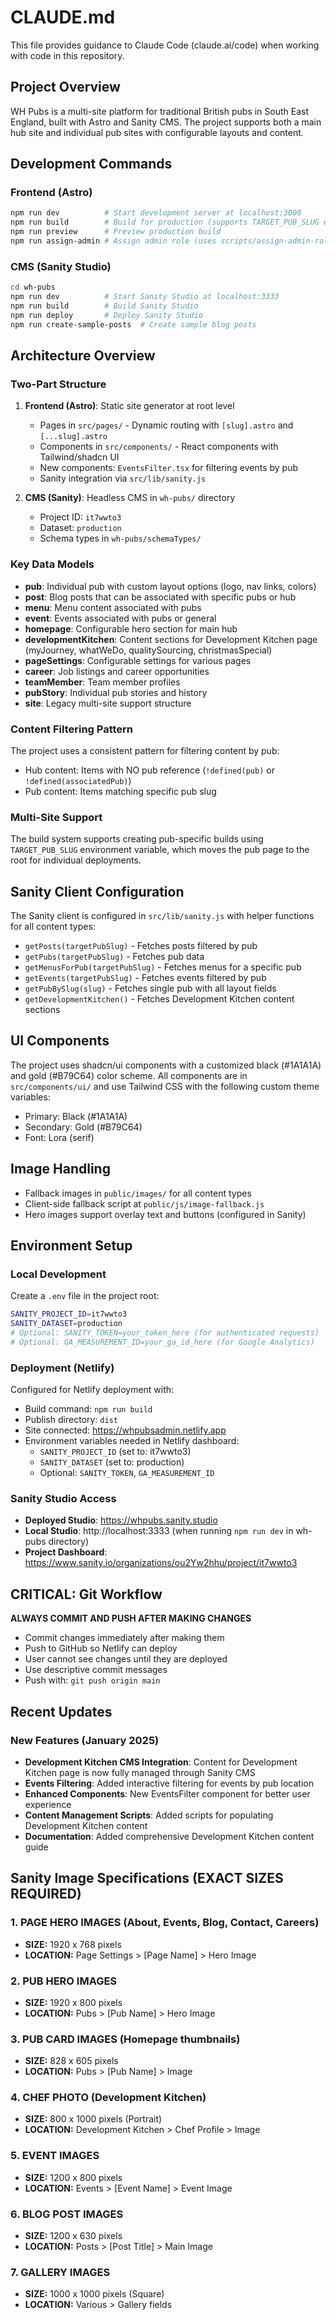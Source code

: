 # CLAUDE.md

This file provides guidance to Claude Code (claude.ai/code) when working with code in this repository.

## Project Overview

WH Pubs is a multi-site platform for traditional British pubs in South East England, built with Astro and Sanity CMS. The project supports both a main hub site and individual pub sites with configurable layouts and content.

## Development Commands

### Frontend (Astro)
```bash
npm run dev          # Start development server at localhost:3000
npm run build        # Build for production (supports TARGET_PUB_SLUG env for pub-specific builds)
npm run preview      # Preview production build
npm run assign-admin # Assign admin role (uses scripts/assign-admin-role.js)
```

### CMS (Sanity Studio)
```bash
cd wh-pubs
npm run dev          # Start Sanity Studio at localhost:3333
npm run build        # Build Sanity Studio
npm run deploy       # Deploy Sanity Studio
npm run create-sample-posts  # Create sample blog posts
```

## Architecture Overview

### Two-Part Structure
1. **Frontend (Astro)**: Static site generator at root level
   - Pages in `src/pages/` - Dynamic routing with `[slug].astro` and `[...slug].astro`
   - Components in `src/components/` - React components with Tailwind/shadcn UI
   - New components: `EventsFilter.tsx` for filtering events by pub
   - Sanity integration via `src/lib/sanity.js`

2. **CMS (Sanity)**: Headless CMS in `wh-pubs/` directory
   - Project ID: `it7wwto3`
   - Dataset: `production`
   - Schema types in `wh-pubs/schemaTypes/`

### Key Data Models
- **pub**: Individual pub with custom layout options (logo, nav links, colors)
- **post**: Blog posts that can be associated with specific pubs or hub
- **menu**: Menu content associated with pubs
- **event**: Events associated with pubs or general
- **homepage**: Configurable hero section for main hub
- **developmentKitchen**: Content sections for Development Kitchen page (myJourney, whatWeDo, qualitySourcing, christmasSpecial)
- **pageSettings**: Configurable settings for various pages
- **career**: Job listings and career opportunities
- **teamMember**: Team member profiles
- **pubStory**: Individual pub stories and history
- **site**: Legacy multi-site support structure

### Content Filtering Pattern
The project uses a consistent pattern for filtering content by pub:
- Hub content: Items with NO pub reference (`!defined(pub)` or `!defined(associatedPub)`)
- Pub content: Items matching specific pub slug

### Multi-Site Support
The build system supports creating pub-specific builds using `TARGET_PUB_SLUG` environment variable, which moves the pub page to the root for individual deployments.

## Sanity Client Configuration
The Sanity client is configured in `src/lib/sanity.js` with helper functions for all content types:
- `getPosts(targetPubSlug)` - Fetches posts filtered by pub
- `getPubs(targetPubSlug)` - Fetches pub data
- `getMenusForPub(targetPubSlug)` - Fetches menus for a specific pub
- `getEvents(targetPubSlug)` - Fetches events filtered by pub
- `getPubBySlug(slug)` - Fetches single pub with all layout fields
- `getDevelopmentKitchen()` - Fetches Development Kitchen content sections

## UI Components
The project uses shadcn/ui components with a customized black (#1A1A1A) and gold (#B79C64) color scheme. All components are in `src/components/ui/` and use Tailwind CSS with the following custom theme variables:
- Primary: Black (#1A1A1A)
- Secondary: Gold (#B79C64)
- Font: Lora (serif)

## Image Handling
- Fallback images in `public/images/` for all content types
- Client-side fallback script at `public/js/image-fallback.js`
- Hero images support overlay text and buttons (configured in Sanity)

## Environment Setup

### Local Development
Create a `.env` file in the project root:
```bash
SANITY_PROJECT_ID=it7wwto3
SANITY_DATASET=production
# Optional: SANITY_TOKEN=your_token_here (for authenticated requests)
# Optional: GA_MEASUREMENT_ID=your_ga_id_here (for Google Analytics)
```

### Deployment (Netlify)
Configured for Netlify deployment with:
- Build command: `npm run build`
- Publish directory: `dist`
- Site connected: https://whpubsadmin.netlify.app
- Environment variables needed in Netlify dashboard:
  - `SANITY_PROJECT_ID` (set to: it7wwto3)
  - `SANITY_DATASET` (set to: production)
  - Optional: `SANITY_TOKEN`, `GA_MEASUREMENT_ID`

### Sanity Studio Access
- **Deployed Studio**: https://whpubs.sanity.studio
- **Local Studio**: http://localhost:3333 (when running `npm run dev` in wh-pubs directory)
- **Project Dashboard**: https://www.sanity.io/organizations/ou2Yw2hhu/project/it7wwto3

## CRITICAL: Git Workflow
**ALWAYS COMMIT AND PUSH AFTER MAKING CHANGES**
- Commit changes immediately after making them
- Push to GitHub so Netlify can deploy
- User cannot see changes until they are deployed
- Use descriptive commit messages
- Push with: `git push origin main`

## Recent Updates

### New Features (January 2025)
- **Development Kitchen CMS Integration**: Content for Development Kitchen page is now fully managed through Sanity CMS
- **Events Filtering**: Added interactive filtering for events by pub location
- **Enhanced Components**: New EventsFilter component for better user experience
- **Content Management Scripts**: Added scripts for populating Development Kitchen content
- **Documentation**: Added comprehensive Development Kitchen content guide

## Sanity Image Specifications (EXACT SIZES REQUIRED)

### 1. PAGE HERO IMAGES (About, Events, Blog, Contact, Careers)
- **SIZE:** 1920 x 768 pixels
- **LOCATION:** Page Settings > [Page Name] > Hero Image

### 2. PUB HERO IMAGES
- **SIZE:** 1920 x 800 pixels  
- **LOCATION:** Pubs > [Pub Name] > Hero Image

### 3. PUB CARD IMAGES (Homepage thumbnails)
- **SIZE:** 828 x 605 pixels
- **LOCATION:** Pubs > [Pub Name] > Image

### 4. CHEF PHOTO (Development Kitchen)
- **SIZE:** 800 x 1000 pixels (Portrait)
- **LOCATION:** Development Kitchen > Chef Profile > Image

### 5. EVENT IMAGES
- **SIZE:** 1200 x 800 pixels
- **LOCATION:** Events > [Event Name] > Event Image

### 6. BLOG POST IMAGES  
- **SIZE:** 1200 x 630 pixels
- **LOCATION:** Posts > [Post Title] > Main Image

### 7. GALLERY IMAGES
- **SIZE:** 1000 x 1000 pixels (Square)
- **LOCATION:** Various > Gallery fields